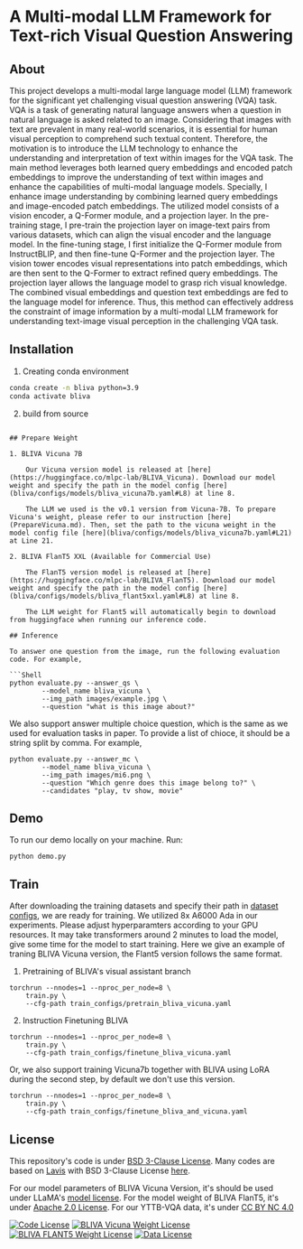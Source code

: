 # A Multi-modal LLM Framework for Text-rich Visual Question Answering

## About
This project develops a multi-modal large language model (LLM) framework for the significant yet challenging visual question answering (VQA) task. VQA is a task of generating natural language answers when a question in natural language is asked related to an image. Considering that images with text are prevalent in many real-world scenarios, it is essential for human visual perception to comprehend such textual content. Therefore, the motivation is to introduce the LLM technology to enhance the understanding and interpretation of text within images for the VQA task. The main method leverages both learned query embeddings and encoded patch embeddings to improve the understanding of text within images and enhance the capabilities of multi-modal language models. Specially, I enhance image understanding by combining learned query embeddings and image-encoded patch embeddings. The utilized model consists of a vision encoder, a Q-Former module, and a projection layer. In the pre-training stage, I pre-train the projection layer on image-text pairs from various datasets, which can align the visual encoder and the language model. In the fine-tuning stage, I first initialize the Q-Former module from InstructBLIP, and then fine-tune Q-Former and the projection layer. The vision tower encodes visual representations into patch embeddings, which are then sent to the Q-Former to extract refined query embeddings. The projection layer allows the language model to grasp rich visual knowledge. The combined visual embeddings and question text embeddings are fed to the language model for inference. Thus, this method can effectively address the constraint of image information by a multi-modal LLM framework for understanding text-image visual perception in the challenging VQA task. 

## Installation

1. Creating conda environment

```bash
conda create -n bliva python=3.9
conda activate bliva
```

2. build from source

```

## Prepare Weight

1. BLIVA Vicuna 7B

    Our Vicuna version model is released at [here](https://huggingface.co/mlpc-lab/BLIVA_Vicuna). Download our model weight and specify the path in the model config [here](bliva/configs/models/bliva_vicuna7b.yaml#L8) at line 8. 

    The LLM we used is the v0.1 version from Vicuna-7B. To prepare Vicuna's weight, please refer to our instruction [here](PrepareVicuna.md). Then, set the path to the vicuna weight in the model config file [here](bliva/configs/models/bliva_vicuna7b.yaml#L21) at Line 21.

2. BLIVA FlanT5 XXL (Available for Commercial Use)

    The FlanT5 version model is released at [here](https://huggingface.co/mlpc-lab/BLIVA_FlanT5). Download our model weight and specify the path in the model config [here](bliva/configs/models/bliva_flant5xxl.yaml#L8) at line 8. 

    The LLM weight for Flant5 will automatically begin to download from huggingface when running our inference code. 

## Inference 

To answer one question from the image, run the following evaluation code. For example,

```Shell
python evaluate.py --answer_qs \
        --model_name bliva_vicuna \
        --img_path images/example.jpg \
        --question "what is this image about?"
```

We also support answer multiple choice question, which is the same as we used for evaluation tasks in paper. To provide a list of chioce, it should be a string split by comma. For example,

```Shell
python evaluate.py --answer_mc \
        --model_name bliva_vicuna \
        --img_path images/mi6.png \
        --question "Which genre does this image belong to?" \
        --candidates "play, tv show, movie"
```
## Demo

To run our demo locally on your machine. Run:

```Shell
python demo.py
```

## Train

After downloading the training datasets and specify their path in [dataset configs](bliva/configs/datasets/), we are ready for training. We utilized 8x A6000 Ada in our experiments. Please adjust hyperparamters according to your GPU resources. It may take transformers around 2 minutes to load the model, give some time for the model to start training. Here we give an example of traning BLIVA Vicuna version, the Flant5 version follows the same format.

1. Pretraining of BLIVA's visual assistant branch 

```Shell
torchrun --nnodes=1 --nproc_per_node=8 \
    train.py \
    --cfg-path train_configs/pretrain_bliva_vicuna.yaml
```

2. Instruction Finetuning BLIVA

```Shell
torchrun --nnodes=1 --nproc_per_node=8 \
    train.py \
    --cfg-path train_configs/finetune_bliva_vicuna.yaml
```

Or, we also support training Vicuna7b together with BLIVA using LoRA during the second step, by default we don't use this version. 

```Shell
torchrun --nnodes=1 --nproc_per_node=8 \
    train.py \
    --cfg-path train_configs/finetune_bliva_and_vicuna.yaml
```


## 

## License
This repository's code is under [BSD 3-Clause License](LICENSE.md).
Many codes are based on [Lavis](https://github.com/salesforce/LAVIS) with 
BSD 3-Clause License [here](LICENSE_LAVIS.md).

For our model parameters of BLIVA Vicuna Version, it's should be used under LLaMA's [model license](https://github.com/facebookresearch/llama/blob/llama_v1/LICENSE). 
For the model weight of BLIVA FlanT5, it's under [Apache 2.0 License](LICENSE_BLIVA_FLANT5_WEIGHT.md). 
For our YTTB-VQA data, it's under [CC BY NC 4.0](LICENSE_DATA.md)

[![Code License](https://img.shields.io/badge/Code%20License-BSD_3--Clause-blue.svg)](LICENSE.md)
[![BLIVA Vicuna Weight License](https://img.shields.io/badge/BLIVA%20Vicuna%20Weight%20License-Non_commercial_bespoke_license-orange.svg)](https://github.com/facebookresearch/llama/blob/llama_v1/LICENSE)
[![BLIVA FLANT5 Weight License](https://img.shields.io/badge/BLIVA%20FLANT5%20Weight%20License-Apache_2.0-green.svg)](LICENSE_BLIVA_FLANT5_WEIGHT.md)
[![Data License](https://img.shields.io/badge/Data%20License-CC%20By%20NC%204.0-red.svg)](LICENSE_DATA.md)

